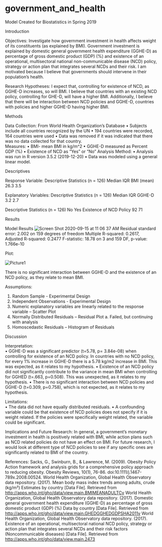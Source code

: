 # government_and_health

Model Created for Biostatistics in Spring 2019

Introduction

Objectives: Investigate how government investment in health affects weight of its constituents (as explained by BMI). Government investment is explained by domestic general government health expenditure (GGHE-D) as percentage of gross domestic product (GDP) (%) and existence of an operational, multisectoral national non-communicable disease (NCD) policy, strategy or action plan that integrates several NCDs and their risk. I am motivated because I believe that governments should intervene in their population’s health.

Research Hypotheses: I expect that, controlling for existence of NCD, as GGHE-D increases, so will BMI. I believe that countries with an existing NCD policy, controlling for GHE-D, will have a higher BMI. Additionally, I believe that there will be interaction between NCD policies and GGHE-D, countries with policies and higher GGHE-D having higher BMI. 


Methods

Data Collection: From World Health Organization’s Database
•	Subjects include all countries recognized by the UN
•	194 countries were recorded, 164 countries were used
•	Data was removed if it was indicated that there was no data collected for that country.  
Measures: 
•	BMI- mean BMI in kg/m^2
•	GGHE-D measured as Percent GDP (%)
•	Existence of NCD as “Yes” or “No”
Analysis Method: 
•	Analysis was run in  R version 3.5.2 (2019-12-20)
•	Data was modeled using a general linear model. 
 
 
Descriptives

Response Variable: 
Descriptive Statistics (n = 126)
	         Median	IQR
BMI (mean)	26.3	3.5

Explanatory Variables: 
Descriptive Statistics (n = 126)
	     Median	IQR
GGHE-D	3.2	2.7

Descriptive Statistics (n = 126)
                        No	Yes
Existence of NCD Policy	92	71

 
Results

Model Results
![Screen Shot 2020-09-15 at 11 06 37 AM](https://user-images.githubusercontent.com/68312092/93235751-99988300-f743-11ea-8003-99318095235a.png)
Residual standard error: 2.002 on 159 degrees of freedom
Multiple R-squared:  0.2617,	Adjusted R-squared:  0.2477 
F-statistic: 18.78 on 3 and 159 DF,  p-value: 1.766e-10


Plot:

![Picture1](https://user-images.githubusercontent.com/68312092/93235546-55a57e00-f743-11ea-96c0-9990663a2097.png)

There is no significant interaction between GGHE-D and the existence of an NCD policy, as they relate to mean BMI.


Assumptions:
1.	Random Sample - Experimental Design
2.	Independent Observations - Experimental Design
3.	Numeric explanatory variables are linearly related to the response variable – Scatter Plot
4.	Normally Distributed Residuals – Residual Plot
    a.	Failed, but continuing with analysis
5.	Homoscedastic Residuals – Histogram of Residuals


Discussion

Interpretation:  
•	GGHE-D was a significant predictor (t=5.78, p= 3.84e-08) when controlling for existence of an NCD policy. In countries with no NCD policy, for every 1% increase in GGHE-D there is a 5.78 kg/m2 increase in BMI. This was expected, as it relates to my hypothesis. 
•	Existence of an NCD policy did not significantly contribute to the variance in mean BMI when controlling for GGHED (t=.663, p=0.508). This was unexpected, as it relates to my hypothesis. 
•	There is no significant interaction between NCD policies and GGHE-D (t=0.309, p=0.758), which is not expected, as it relates to my hypothesis.

Limitations:  
•	The data did not have equally distributed residuals.
•	A confounding variable could be that existence of NCD policies does not specify if it is weight related. If the policies were specifically weight related, the variable could be significant. 

Implications and Future Research: 
In general, a government’s monetary investment in health is positively related with BMI, while action plans such as NCD related policies do not have an effect on BMI. For future research, I would look at different type of NCD policies to see if any specific ones are significantly related to BMI of the country. 


References: 
Sacks, G., Swinburn, B., & Lawrence, M. (2009). Obesity Policy Action framework and analysis grids for a comprehensive policy approach to reducing obesity. Obesity Reviews, 10(1), 76-86. doi:10.1111/j.1467-789x.2008.00524.
World Health Organization, Global Health Observatory data repository. (2017). Mean body mass index trends among adults, crude (kg/m²) Estimates by country [Data File]. Retrieved from http://apps.who.int/gho/data/view.main.BMIMEANADULTCv
World Health Organization, Global Health Observatory data repository. (2017). Domestic general government health expenditure (GGHE-D) as percentage of gross domestic product (GDP) (%) Data by country [Data File]. Retrieved from http://apps.who.int/gho/data/view.main.GHEDGGHEDGDPSHA2011v
World Health Organization, Global Health Observatory data repository. (2017). Existence of an operational, multisectoral national NCD policy, strategy or action plan that integrates several NCDs and their risk factors (Noncommunicable diseases) [Data File]. Retrieved from http://apps.who.int/gho/data/view.main.2473
